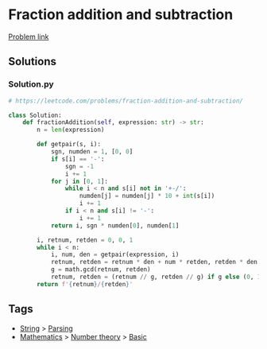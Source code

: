 # Fraction addition and subtraction

[Problem link](https://leetcode.com/problems/fraction-addition-and-subtraction/)

## Solutions


### Solution.py
```py
# https://leetcode.com/problems/fraction-addition-and-subtraction/

class Solution:
    def fractionAddition(self, expression: str) -> str:
        n = len(expression)

        def getpair(s, i):
            sgn, numden = 1, [0, 0]
            if s[i] == '-':
                sgn = -1
                i += 1
            for j in [0, 1]:
                while i < n and s[i] not in '+-/':
                    numden[j] = numden[j] * 10 + int(s[i])
                    i += 1
                if i < n and s[i] != '-':
                    i += 1
            return i, sgn * numden[0], numden[1]

        i, retnum, retden = 0, 0, 1
        while i < n:
            i, num, den = getpair(expression, i)
            retnum, retden = retnum * den + num * retden, retden * den
            g = math.gcd(retnum, retden)
            retnum, retden = (retnum // g, retden // g) if g else (0, 1)
        return f'{retnum}/{retden}'
```
## Tags

* [String](/Collections/string.md#string) > [Parsing](/Collections/string.md#parsing)
* [Mathematics](/Collections/mathematics.md#mathematics) > [Number theory](/Collections/mathematics.md#number-theory) > [Basic](/Collections/mathematics.md#basic)
